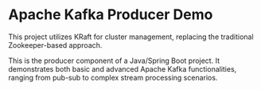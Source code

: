 # Apache Kafka Producer Demo

This project utilizes KRaft for cluster management, replacing the traditional Zookeeper-based approach.

This is the producer component of a Java/Spring Boot project. It demonstrates both basic and advanced Apache Kafka functionalities, ranging from pub-sub to complex stream processing scenarios.




